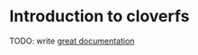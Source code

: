# Introduction to cloverfs

TODO: write [great documentation](http://jacobian.org/writing/great-documentation/what-to-write/)
